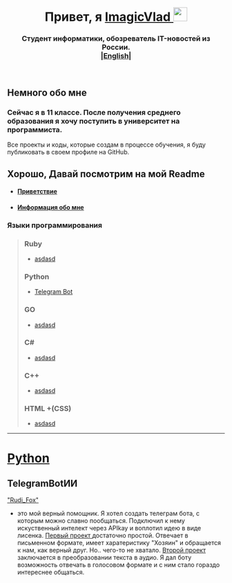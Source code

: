 <a id="banner"></a>
  <h1 align="center">Привет, я 
    <a href="https://github.com/ImagicVlad" target="_blank">ImagicVlad
    </a> 
    <img src="https://github.com/blackcater/blackcater/raw/main/images/Hi.gif"    height="32"/>  
  </h1>
  <h3 align="center">Студент информатики, обозреватель IT-новостей из России. <br>
  |<a href="https://github.com/ImagicVlad/ImagicVlad/blob/main/readme.md">English</a>|
  </h3>
  <br>
  
 ## Немного обо мне
###  Сейчас я в 11 классе. После получения среднего образования я хочу поступить в университет на программиста. 
Все проекты и коды, которые создам в процессе обучения, я буду публиковать в своем профиле на GitHub.<br>

## Хорошо, Давай посмотрим на мой Readme
- #### [Приветствие](#banner)
- #### [Информация обо мне](#banner)
  
### Языки программирования
> ### Ruby 
> - [asdasd](#banner)
> 
> ### Python 
> - [Telegram Bot](#banner)
>
> ### GO 
> - [asdasd](#banner)
>   
> ### C#
> - [asdasd](#banner)
>   
> ### C++ 
> - [asdasd](#banner)
>
> ### HTML +(CSS)
> - [asdasd](#banner)
>
---
<h1 aligh="center">
  <a href="" target="">Python
  </a>
</h1>

## TelegramBotИИ

<a href="https://github.com/ImagicVlad" target="_blank">"Rudi_Fox" </a>
- это мой верный помощник. Я хотел создать телеграм бота, с которым можно славно пообщаться. Подключил к нему искуственный интелект через APIkay и воплотил идею в виде лисенка. <a href="https://github.com/ImagicVlad" target="_blank">Первый проект </a> достаточно простой. Отвечает в письменном формате, имеет харатеристику "Хозяин" и обращается к нам, как верный друг. Но.. чего-то не хватало. <a href="https://github.com/ImagicVlad" target="_blank"> Второй проект </a> заключается в преобразовании текста в аудио. Я дал боту возможность отвечать в голосовом формате и с ним стало гораздо интереснее общаться.

